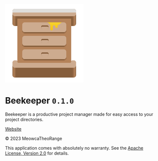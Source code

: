 ![xyz.trollcall.Beekeeper](data/icons/hicolor/scalable/apps/xyz.trollcall.Beekeeper.svg)
# Beekeeper `0.1.0`
Beekeeper is a productive project manager made for easy access to your project directories.

[Website](https://trollcall.xyz/)

© 2023 MeowcaTheoRange

This application comes with absolutely no warranty. See the [Apache License, Version 2.0](https://opensource.org/licenses/Apache-2.0) for details.
